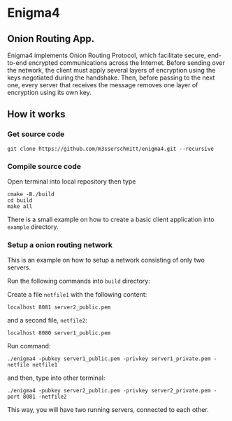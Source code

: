 # Enigma4
## Onion Routing App.

Enigma4 implements Onion Routing Protocol, which facilitate secure, end-to-end encrypted communications across the Internet. Before sending over the network, the client must apply several layers of encryption using the keys negotiated during the handshake. Then, before passing to the next one, every server that receives the message removes one layer of encryption using its own key.

## How it works

### Get source code

```
git clone https://github.com/m3sserschmitt/enigma4.git --recursive
```
### Compile source code

Open terminal into local repository then type

```
cmake -B./build
cd build
make all
```

There is a small example on how to create a basic client application into `example` directory.

### Setup a onion routing network

This is an example on how to setup a network consisting of only two servers.

Run the following commands into `build` directory:

Create a file `netfile1` with the following content:

`
localhost 8081 server2_public.pem
`

and a second file, `netfile2`:

`
localhost 8080 server1_public.pem
`

Run command:

```
./enigma4 -pubkey server1_public.pem -privkey server1_private.pem -netfile netfile1
```

and then, type into other terminal:

```
./enigma4 -pubkey server2_public.pem -privkey server2_private.pem -port 8081 -netfile2
```

This way, you will have two running servers, connected to each other.


